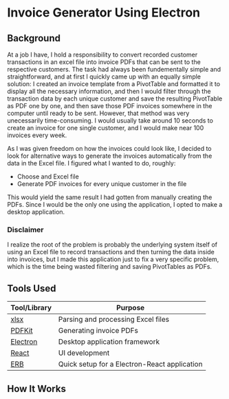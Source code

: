 # Invoice Generator Using Electron

## Background

At a job I have, I hold a responsibility to convert recorded customer transactions in an excel file into invoice PDFs that can be sent to the respective customers. The task had always been fundementally simple and straightforward, and at first I quickly came up with an equally simple solution: I created an invoice template from a PivotTable and formatted it to display all the necessary information, and then I would filter through the transaction data by each unique customer and save the resulting PivotTable as PDF one by one, and then save those PDF invoices somewhere in the computer until ready to be sent. However, that method was very unecessarily time-consuming. I would usually take around 10 seconds to create an invoice for one single customer, and I would make near 100 invoices every week.

As I was given freedom on how the invoices could look like, I decided to look for alternative ways to generate the invoices automatically from the data in the Excel file. I figured what I wanted to do, roughly:

- Choose and Excel file
- Generate PDF invoices for every unique customer in the file

This would yield the same result I had gotten from manually creating the PDFs. Since I would be the only one using the application, I opted to make a desktop application.

### Disclaimer

I realize the root of the problem is probably the underlying system itself of using an Excel file to record transactions and then turning the data inside into invoices, but I made this application just to fix a very specific problem, which is the time being wasted filtering and saving PivotTables as PDFs.

## Tools Used

| Tool/Library                                      | Purpose                                      |
| ------------------------------------------------- | -------------------------------------------- |
| [xlsx](https://sheetjs.com/)                      | Parsing and processing Excel files           |
| [PDFKit](https://pdfkit.org/)                     | Generating invoice PDFs                      |
| [Electron](https://electronjs.org/)               | Desktop application framework                |
| [React](https://reactjs.org/)                     | UI development                               |
| [ERB](https://electron-react-boilerplate.js.org/) | Quick setup for a Electron-React application |

## How It Works
